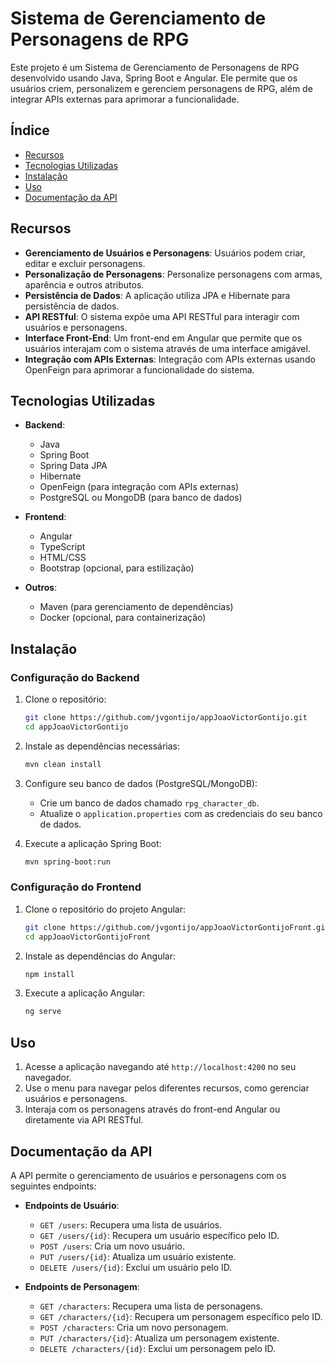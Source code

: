 # Sistema de Gerenciamento de Personagens de RPG

Este projeto é um Sistema de Gerenciamento de Personagens de RPG desenvolvido usando Java, Spring Boot e Angular. Ele permite que os usuários criem, personalizem e gerenciem personagens de RPG, além de integrar APIs externas para aprimorar a funcionalidade.

## Índice

- [Recursos](#recursos)
- [Tecnologias Utilizadas](#tecnologias-utilizadas)
- [Instalação](#instalação)
- [Uso](#uso)
- [Documentação da API](#documentação-da-api)

## Recursos

- **Gerenciamento de Usuários e Personagens**: Usuários podem criar, editar e excluir personagens.
- **Personalização de Personagens**: Personalize personagens com armas, aparência e outros atributos.
- **Persistência de Dados**: A aplicação utiliza JPA e Hibernate para persistência de dados.
- **API RESTful**: O sistema expõe uma API RESTful para interagir com usuários e personagens.
- **Interface Front-End**: Um front-end em Angular que permite que os usuários interajam com o sistema através de uma interface amigável.
- **Integração com APIs Externas**: Integração com APIs externas usando OpenFeign para aprimorar a funcionalidade do sistema.

## Tecnologias Utilizadas

- **Backend**:
    - Java
    - Spring Boot
    - Spring Data JPA
    - Hibernate
    - OpenFeign (para integração com APIs externas)
    - PostgreSQL ou MongoDB (para banco de dados)

- **Frontend**:
    - Angular
    - TypeScript
    - HTML/CSS
    - Bootstrap (opcional, para estilização)

- **Outros**:
    - Maven (para gerenciamento de dependências)
    - Docker (opcional, para containerização)

## Instalação

### Configuração do Backend

1. Clone o repositório:
    ```bash
    git clone https://github.com/jvgontijo/appJoaoVictorGontijo.git
    cd appJoaoVictorGontijo
    ```

2. Instale as dependências necessárias:
    ```bash
    mvn clean install
    ```

3. Configure seu banco de dados (PostgreSQL/MongoDB):
    - Crie um banco de dados chamado `rpg_character_db`.
    - Atualize o `application.properties` com as credenciais do seu banco de dados.

4. Execute a aplicação Spring Boot:
    ```bash
    mvn spring-boot:run
    ```

### Configuração do Frontend

1. Clone o repositório do projeto Angular:
    ```bash
    git clone https://github.com/jvgontijo/appJoaoVictorGontijoFront.git
    cd appJoaoVictorGontijoFront
    ```

2. Instale as dependências do Angular:
    ```bash
    npm install
    ```

3. Execute a aplicação Angular:
    ```bash
    ng serve
    ```

## Uso

1. Acesse a aplicação navegando até `http://localhost:4200` no seu navegador.
2. Use o menu para navegar pelos diferentes recursos, como gerenciar usuários e personagens.
3. Interaja com os personagens através do front-end Angular ou diretamente via API RESTful.

## Documentação da API

A API permite o gerenciamento de usuários e personagens com os seguintes endpoints:

- **Endpoints de Usuário**:
    - `GET /users`: Recupera uma lista de usuários.
    - `GET /users/{id}`: Recupera um usuário específico pelo ID.
    - `POST /users`: Cria um novo usuário.
    - `PUT /users/{id}`: Atualiza um usuário existente.
    - `DELETE /users/{id}`: Exclui um usuário pelo ID.

- **Endpoints de Personagem**:
    - `GET /characters`: Recupera uma lista de personagens.
    - `GET /characters/{id}`: Recupera um personagem específico pelo ID.
    - `POST /characters`: Cria um novo personagem.
    - `PUT /characters/{id}`: Atualiza um personagem existente.
    - `DELETE /characters/{id}`: Exclui um personagem pelo ID.

